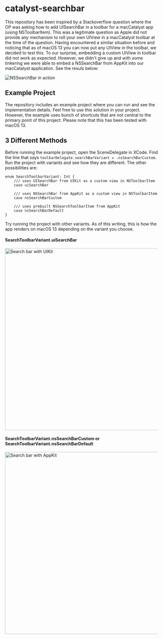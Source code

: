 # catalyst-searchbar

This repository has been inspired by a Stackoverflow question where the OP was asking how to add UISearchBar in a toolbar for a macCatalyst app (using NSToolbarItem). This was a legitimate question as Apple did not provide any mechanism to roll your own UIView in a macCatalyst toolbar at the time of the question. Having encountered a similar situation before and noticing that as of macOS 13 you can now put any UIView in the toolbar, we decided to test this. To our surprise, embedding a custom UIView in toolbar did not work as expected. However, we didn't give up and with some tinkering we were able to embed a NSSearchBar from AppKit into our macCatalyst application. See the resuls below:

![NSSearchBar in action](https://github.com/eclypse-tms/catalyst-searchbar/assets/10276667/aac6ba0e-18cc-441c-9193-12abfa8a95e1)

## Example Project

The repository includes an example project where you can run and see the implementation details. Feel free to use this solution in your project. However, the example uses bunch of shortcuts that are not central to the primary point of this project. Please note that this has been tested with macOS 13. 

## 3 Different Methods
Before running the example project, open the SceneDelegate in XCode. Find the line that says `toolbarDelegate.searchBarVariant = .nsSearchBarCustom`. Run the project with variants and see how they are different. The other possibilities are:
```
enum SearchToolbarVariant: Int {
    /// uses UISearchBar from UIKit as a custom view in NSToolbarItem
    case uiSearchBar
    
    /// uses NSSearchBar from AppKit as a custom view in NSToolbarItem
    case nsSearchBarCustom
    
    /// uses prebuilt NSSearchToolbarItem from AppKit
    case nsSearchBarDefault
}
```
Try running the project with other variants. As of this writing, this is how the app renders on macOS 13 depending on the variant you choose. 

#### SearchToolbarVariant.uiSearchBar

<img width="600" alt="Search bar with UIKit" src="https://github.com/eclypse-tms/catalyst-searchbar/assets/10276667/2cc91d45-c8dc-4ce0-9778-6fcaf0ab0f22">


#### SearchToolbarVariant.nsSearchBarCustom or SearchToolbarVariant.nsSearchBarDefault

<img width="600" alt="Search bar with AppKit" src="https://github.com/eclypse-tms/catalyst-searchbar/assets/10276667/43902546-0859-496d-a646-a1129fb8343b">
